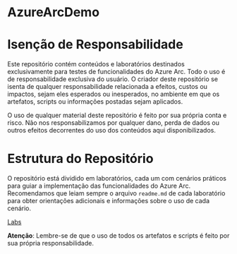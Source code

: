 # AzureArcDemo

# Isenção de Responsabilidade

Este repositório contém conteúdos e laboratórios destinados exclusivamente para testes de funcionalidades do Azure Arc. Todo o uso é de responsabilidade exclusiva do usuário. O criador deste repositório se isenta de qualquer responsabilidade relacionada a efeitos, custos ou impactos, sejam eles esperados ou inesperados, no ambiente em que os artefatos, scripts ou informações postadas sejam aplicados.

O uso de qualquer material deste repositório é feito por sua própria conta e risco. Não nos responsabilizamos por qualquer dano, perda de dados ou outros efeitos decorrentes do uso dos conteúdos aqui disponibilizados.

# Estrutura do Repositório

O repositório está dividido em laboratórios, cada um com cenários práticos para guiar a implementação das funcionalidades do Azure Arc. Recomendamos que leiam sempre o arquivo `readme.md` de cada laboratório para obter orientações adicionais e informações sobre o uso de cada cenário.

[Labs](https://github.com/fabiotreze/AzureArcDemo/tree/main)

**Atenção**: Lembre-se de que o uso de todos os artefatos e scripts é feito por sua própria responsabilidade.

